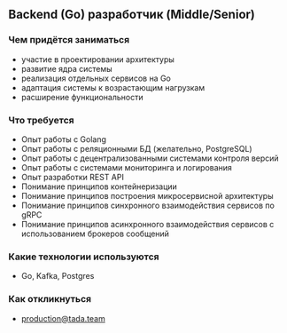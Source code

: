## Backend (Go) разработчик (Middle/Senior)

### Чем придётся заниматься
 - участие в проектировании архитектуры
 - развитие ядра системы
 - реализация отдельных сервисов на Go
 - адаптация системы к возрастающим нагрузкам
 - расширение функциональности

### Что требуется
 - Опыт работы с Golang
 - Опыт работы с реляционными БД (желательно, PostgreSQL)
 - Опыт работы с децентрализованными системами контроля версий
 - Опыт работы с системами мониторинга и логирования
 - Опыт разработки REST API
 - Понимание принципов контейнеризации
 - Понимание принципов построения микросервисной архитектуры
 - Понимание принципов синхронного взаимодействия сервисов по gRPC
 - Понимание принципов асинхронного взаимодействия сервисов с использованием брокеров сообщений

### Какие технологии используются
 - Go, Kafka, Postgres

### Как откликнуться
 - production@tada.team

